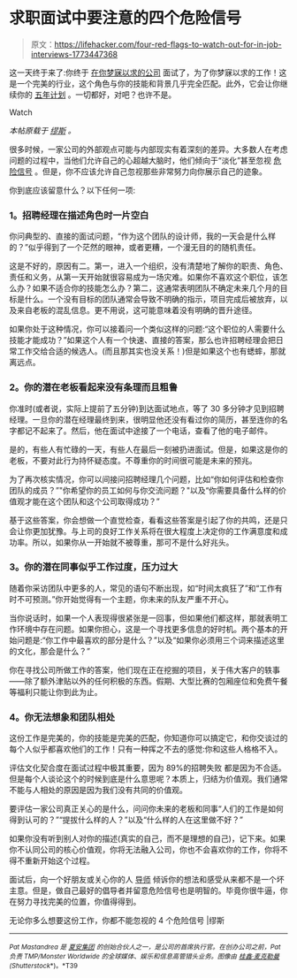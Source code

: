 # 求职面试中要注意的四个危险信号

> 原文：<https://lifehacker.com/four-red-flags-to-watch-out-for-in-job-interviews-1773447368>

这一天终于来了:你终于 [在你梦寐以求的公司](https://www.themuse.com/advice/how-to-keep-your-cool-when-you-interview-with-your-dream-company) 面试了，为了你梦寐以求的工作！这是一个完美的行业，这个角色与你的技能和背景几乎完全匹配。此外，它会让你继续你的 [五年计划](https://www.themuse.com/advice/5-reasons-why-you-should-take-your-5year-planand-throw-it-away) 。一切都好，对吧？也许不是。

Watch

*本帖原载于* [*缪斯*](https://www.themuse.com/advice/4-red-flags-you-cant-ignoreno-matter-how-badly-you-want-the-job) *。*

很多时候，一家公司的外部观点可能与内部现实有着深刻的差异。大多数人在考虑问题的过程中，当他们允许自己的心超越大脑时，他们倾向于“淡化”甚至忽视 [危险信号](https://www.themuse.com/advice/5-signs-you-should-run-from-an-interview-and-never-look-back) 。但是，你不应该允许自己忽视那些非常努力向你展示自己的迹象。

你到底应该留意什么？以下任何一项:

### **1。招聘经理在描述角色时一片空白**

你问典型的、直接的面试问题，“作为这个团队的设计师，我的一天会是什么样的？”似乎得到了一个茫然的眼神，或者更糟，一个漫无目的的随机责任。

这是不好的，原因有二。第一，进入一个组织，没有清楚地了解你的职责、角色、责任和义务，从第一天开始就很容易成为一场灾难。如果你不喜欢这个职位，该怎么办？如果不适合你的技能怎么办？第二，这通常表明团队不确定未来几个月的目标是什么。一个没有目标的团队通常会导致不明确的指示，项目完成后被放弃，以及来自老板的混乱信息。更不用说，这可能意味着没有明确的晋升途径。

如果你处于这种情况，你可以接着问一个类似这样的问题:“这个职位的人需要什么技能才能成功？”如果这个人有一个快速、直接的答案，那么也许招聘经理会把日常工作交给合适的候选人。(而且那其实也没关系！)但是如果这个也有蟋蟀，那就离远点。

### **2。你的潜在老板看起来没有条理而且粗鲁**

你准时(或者说，实际上提前了五分钟)到达面试地点，等了 30 多分钟才见到招聘经理。一旦你的潜在经理最终到来，很明显他还没有看过你的简历，甚至连你的名字都记不起来了。然后，他在面试中途接了一个电话，查看了他的电子邮件。

是的，有些人有忙碌的一天，有些人在最后一刻被扔进面试。但是，如果这是你的老板，不要对此行为持怀疑态度。不尊重你的时间很可能是未来的预兆。

为了再次核实情况，你可以间接问招聘经理几个问题，比如“你如何评估和检查你团队的成员？”"你希望你的员工如何与你交流问题？"以及“你需要具备什么样的价值观才能在这个团队和这个公司取得成功？”

基于这些答案，你会想做一个直觉检查，看看这些答案是引起了你的共鸣，还是只会让你更加犹豫。与上司的良好工作关系将在很大程度上决定你的工作满意度和成功率。所以，如果你从一开始就不被尊重，那可不是什么好兆头。

### **3。你的潜在同事似乎工作过度，压力过大**

随着你采访团队中更多的人，常见的语句不断出现，如“时间太疯狂了”和“工作有时不可预测。”你开始觉得有一个主题，你未来的队友严重不开心。

当你说话时，如果一个人表现得很紧张是一回事，但如果他们都这样，那就表明工作环境中存在问题。如果你担心，这是一个寻找更多信息的好时机。两个基本的开始问题是:“你工作中最喜欢的部分是什么？”以及“如果你必须用三个词来描述这里的文化，那会是什么？”

你在寻找公司所做工作的答案，他们现在正在挖掘的项目，关于伟大客户的轶事——除了额外津贴以外的任何积极的东西。假期、大型比赛的包厢座位和免费午餐等福利只能让你到此为止。

### **4。你无法想象和团队相处**

这份工作是完美的，你的技能是完美的匹配，你知道你可以搞定它，和你交谈过的每个人似乎都喜欢他们的工作！只有一种挥之不去的感觉:你和这些人格格不入。

评估文化契合度在面试过程中极其重要，因为 89%的招聘失败 都是因为不合适。但是每个人谈论这个的时候到底是什么意思呢？本质上，归结为价值观。我们通常不能与人相处的原因是因为我们没有共同的价值观。

要评估一家公司真正关心的是什么，问问你未来的老板和同事“人们的工作是如何得到认可的？”“提拔什么样的人？”以及“什么样的人在这里做不好？”

如果你没有听到别人对你的描述(真实的自己，而不是理想的自己)，记下来。如果你不认同公司的核心价值观，你将无法融入公司，你也不会喜欢你的工作，你将不得不重新开始这个过程。

面试后，向一个好朋友或关心你的人 [导师](https://www.themuse.com/advice/9-tips-for-findingand-gettingthe-perfect-mentor) 倾诉你的想法和感受从来都不是一个坏主意。但是，做自己最好的倡导者并留意危险信号也是明智的。毕竟你很牛逼，你在努力寻找完美的位置，你值得得到。

无论你多么想要这份工作，你都不能忽视的 4 个危险信号 |缪斯

* * *

<small>*Pat Mastandrea 是*</small> [<small>*夏安集团*</small>](http://www.cheyennegroup.com/) <small>*的创始合伙人之一，是公司的首席执行官。在创办公司之前，Pat 负责 TMP/Monster Worldwide 的全球媒体、娱乐和信息高管猎头业务。图像由*</small> [<small>*桂鑫·麦克勒曼*</small>](http://www.shutterstock.com/pic-263760359/stock-photo-great-illustration-of-a-businessman-who-is-exposed-as-a-shark-in-real-life-by-a-clever.html)<small>*(*</small><small>*Shutterstock*</small><small>*)。*T39</small>